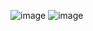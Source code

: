 ![image](https://github.com/jibronacip/Designs/assets/76101932/52e44972-5477-4f4b-ad47-4ca2f3b15924)
![image](https://github.com/jibronacip/Designs/assets/76101932/4fef8a58-7e6e-4a2b-bc4b-95f06650bb75)

